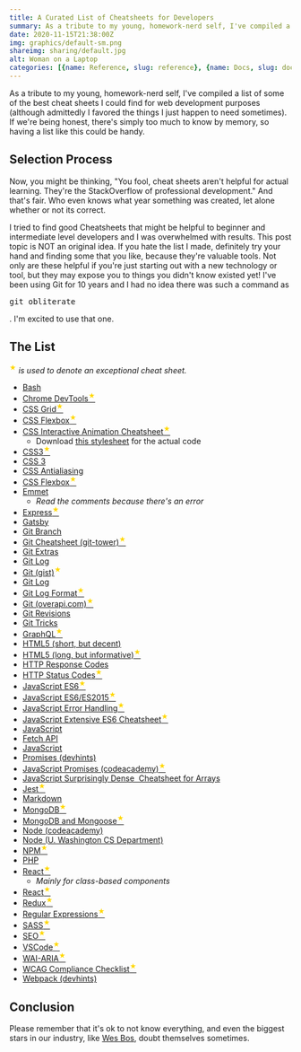 ```yaml
---
title: A Curated List of Cheatsheets for Developers
summary: As a tribute to my young, homework-nerd self, I've compiled a list of some of the best cheat sheets I could find for web development purposes (although admittedly I favored the things I just happen to need sometimes).
date: 2020-11-15T21:38:00Z
img: graphics/default-sm.png
shareimg: sharing/default.jpg
alt: Woman on a Laptop
categories: [{name: Reference, slug: reference}, {name: Docs, slug: docs}]
---
```


<p class="drop-cap">As a tribute to my young, homework-nerd self, I've compiled a list of some of the best cheat sheets I could find for web development purposes (although admittedly I favored the things I just happen to need sometimes). If we're being honest, there's simply too much to know by memory, so having a list like this could be handy.</p>

## Selection Process

Now, you might be thinking, "You fool, cheat sheets aren't helpful for actual learning. They're the StackOverflow of professional development." And that's fair. Who even knows what year something was created, let alone whether or not its correct.

I tried to find good Cheatsheets that might be helpful to beginner and intermediate level developers and I was overwhelmed with results. This post topic is NOT an original idea. If you hate the list I made, definitely try your hand and finding some that you like, because they're valuable tools. Not only are these helpful if you're just starting out with a new technology or tool, but they may expose you to things you didn't know existed yet! I've been using Git for 10 years and I had no idea there was such a command as <pre>git obliterate</pre>. I'm excited to use that one.

## The List

<p><sup style="color: gold;">★</sup> <em>is used to  denote an exceptional cheat sheet.</em></p>

* <a href="https://devhints.io/bash" rel="nofollow noopener" target="_blank">Bash</a>
* <a href="http://anti-code.com/devtools-cheatsheet/" rel="nofollow noopener" target="_blank">Chrome DevTools<sup style="color: gold;">★</sup></a>
* <a href="https://devhints.io/css-grid" rel="nofollow noopener" target="_blank">CSS Grid<sup style="color: gold;">★</sup></a>
* <a href="https://devhints.io/css-flexbox" rel="nofollow noopener" target="_blank">CSS Flexbox<sup style="color: gold;">★</sup></a>
* <a href="http://www.justinaguilar.com/animations/index.html" rel="nofollow noopener" target="_blank">CSS Interactive Animation Cheatsheet<sup style="color: gold;">★</sup></a>
  * Download <a href="http://www.justinaguilar.com/animations/css/animations.css" target="_blank" rel="nofollow noopener">this stylesheet</a> for the actual code
* <a href="https://websitesetup.org/wp-content/uploads/2019/11/wsu-css-cheat-sheet-gdocs.pdf" rel="nofollow noopener" target="_blank">CSS3<sup style="color: gold;">★</sup></a>
* <a href="https://cloud.netlifyusercontent.com/assets/344dbf88-fdf9-42bb-adb4-46f01eedd629/d7fb67af-5180-463d-b58a-bfd4a220d5d0/css3-cheat-sheet.pdf" rel="nofollow noopener" target="_blank">CSS 3</a>
* <a href="https://devhints.io/css-antialias" rel="nofollow noopener" target="_blank">CSS Antialiasing</a>
* <a href="https://devhints.io/css-flexbox" rel="nofollow noopener" target="_blank">CSS Flexbox<sup style="color: gold;">★</sup></a>
* <a href="https://devhints.io/emmet" rel="nofollow noopener" target="_blank">Emmet</a>
  * <em>Read the comments because there's an error</em>
* <a href="https://cdn.fs.teachablecdn.com/2vOhSRtTxiMisDgOfixQ" rel="nofollow noopener" target="_blank">Express<sup style="color: gold;">★</sup></a>
* <a href="https://www.gatsbyjs.com/gatsby-cheat-sheet.pdf" target="_blank" rel="noopener">Gatsby</a>
* <a href="https://devhints.io/git-branch" rel="nofollow noopener" target="_blank">Git Branch</a>
* <a href="https://www.git-tower.com/blog/git-cheat-sheet" rel="nofollow noopener" target="_blank">Git Cheatsheet (git-tower)<sup style="color: gold;">★</sup></a>
* <a href="https://devhints.io/git-extras" rel="nofollow noopener" target="_blank">Git Extras</a>
* <a href="https://devhints.io/git-log" rel="nofollow noopener" target="_blank">Git Log</a>
* <a href="https://github.com/tiimgreen/github-cheat-sheet" rel="nofollow noopener" target="_blank">Git (gist)</a><sup style="color: gold;">★</sup>
* <a href="https://devhints.io/git-log" rel="nofollow noopener" target="_blank">Git Log</a>
* <a href="https://devhints.io/git-log-format" rel="nofollow noopener" target="_blank">Git Log Format<sup style="color: gold;">★</sup></a>
* <a href="https://overapi.com/git" rel="nofollow noopener" target="_blank">Git (overapi.com)<sup style="color: gold;">★</sup></a>
* <a href="https://devhints.io/git-revisions" rel="nofollow noopener" target="_blank">Git Revisions</a>
* <a href="https://devhints.io/git-tricks" rel="nofollow noopener" target="_blank">Git Tricks</a>
* <a href="https://devhints.io/graphql" target="_blank" rel="noopener">GraphQL<sup style="color: gold;">★</sup></a>
* <a href="https://websitesetup.org/wp-content/uploads/2019/11/html5-tag-cheat-sheet-2019.pdf" rel="follow noopener" target="_blank">HTML5 (short, but decent)</a>
* <a href="https://websitesetup.org/wp-content/uploads/2019/10/WSU-HTML-Cheat-Sheet.pdf" rel="follow noopener" target="_blank">HTML5 (long, but informative)<sup style="color: gold;">★</sup></a>
* <a href="http://www.cheat-sheets.org/saved-copy/http-response-codes-1.pdf" rel="nofollow noopener" target="_blank">HTTP Response Codes</a>
* <a href="https://cheatography.com/kstep/cheat-sheets/http-status-codes/pdf/" rel="nofollow noopener" target="_blank">HTTP Status Codes<sup style="color: gold;">★</sup></a>
* <a href="https://devhints.io/es6" target="_blank" rel="noopener">JavaScript ES6<sup style="color: gold;">★</sup></a>
* <a href="https://cdn.fs.teachablecdn.com/r6qlCKFbTtGgd1heJOlj" rel="nofollow noopener" target="_blank">JavaScript ES6/ES2015<sup style="color: gold;">★</sup></a>
* <a href="https://www.codecademy.com/learn/javascript-errors-debugging/modules/errors-and-error-handling/cheatsheet" rel="nofollow noopener" target="_blank">JavaScript Error Handling<sup style="color: gold;">★</sup></a>
* <a href="https://websitesetup.org/javascript-cheat-sheet/" rel="nofollow noopener" target="_blank">JavaScript Extensive ES6 Cheatsheet<sup style="color: gold;">★</sup></a>
* <a href="https://www.codecademy.com/learn/introduction-to-javascript/modules/javascript-promises/cheatsheet" rel="nofollow noopener" target="_blank">JavaScript</a>
* <a href="https://devhints.io/js-fetch" target="_blank" rel="noopener">Fetch API</a>
* <a href="https://devhints.io/promise" target="_blank" rel="noopener"></a><a href="https://www.codecademy.com/learn/introduction-to-javascript/modules/javascript-promises/cheatsheet" rel="nofollow noopener" target="_blank">JavaScript</a>
* <a href="https://devhints.io/promise" target="_blank" rel="noopener">Promises (devhints)</a>
* <a href="https://www.codecademy.com/learn/introduction-to-javascript/modules/javascript-promises/cheatsheet" rel="nofollow noopener" target="_blank">JavaScript Promises (codeacademy)<sup style="color: gold;">★</sup></a>
* <a href="https://devhints.io/js-array" rel="nofollow noopener" target="_blank">JavaScript Surprisingly Dense&nbsp; Cheatsheet for Arrays</a>
* <a href="https://devhints.io/jest" rel="nofollow noopener" target="_blank">Jest<sup style="color: gold;">★</sup></a>
* <a href="https://devhints.io/markdown" rel="nofollow noopener" target="_blank">Markdown</a>
* <a href="https://gist.github.com/bradtraversy/f407d642bdc3b31681bc7e56d95485b6" rel="nofollow noopener" target="_blank">MongoDB<sup style="color: gold;">★</sup></a>
* <a href="https://cdn.fs.teachablecdn.com/867VyMzGQEbWHBVUoYa1" rel="nofollow noopener" target="_blank">MongoDB and Mongoose<sup style="color: gold;">★</sup></a>
* <a href="https://www.codecademy.com/learn/learn-node-js/modules/introduction-to-node-js/cheatsheet" rel="nofollow noopener" target="_blank">Node (codeacademy)</a>
* <a href="https://courses.cs.washington.edu/courses/cse154/19su/resources/assets/cheatsheets/node-cheatsheet.pdf" rel="follow noopener" target="_blank">Node (U. Washington CS Department)</a>
* <a href="https://devhints.io/npm" target="_blank" rel="noopener">NPM<sup style="color: gold;">★</sup></a>
* <a href="https://websitesetup.org/php-cheat-sheet/" rel="nofollow noopener" target="_blank">PHP</a>
* <a href="https://cdn.fs.teachablecdn.com/WeMQPniRFaDKwV56zv1k" rel="nofollow noopener" target="_blank">React<sup style="color: gold;">★</sup></a>
  * <em>Mainly for class-based components</em>
* <a href="https://devhints.io/react" target="_blank" rel="noopener">React<sup style="color: gold;">★</sup></a>
* <a href="https://devhints.io/redux" target="_blank" rel="noopener">Redux<sup style="color: gold;">★</sup></a>
* <a href="https://devhints.io/regexp" rel="nofollow noopener" target="_blank">Regular Expressions<sup style="color: gold;">★</sup></a>
* <a href="https://devhints.io/sass" rel="nofollow noopener" target="_blank">SASS<sup style="color: gold;">★</sup></a>
* <a href="https://d2v4zi8pl64nxt.cloudfront.net/seo-cheat-sheet.pdf" rel="nofollow noopener" target="_blank">SEO<sup style="color: gold;">★</sup></a>
* <a href="https://devhints.io/vscode" rel="nofollow noopener" target="_blank">VSCode<sup style="color: gold;">★</sup></a>
* <a href="https://codepen.io/matchboxhero/post/aria-cheatsheet" rel="nofollow noopener" target="_blank">WAI-ARIA<sup style="color: gold;">★</sup></a>
* <a href="https://www.a11yproject.com/checklist/" rel="nofollow noopener" target="_blank">WCAG Compliance Checklist<sup style="color: gold;">★</sup></a>
* <a href="https://devhints.io/webpack" rel="nofollow noopener" target="_blank">Webpack (devhints)</a>

## Conclusion

Please remember that it's ok to not know everything, and even the biggest stars in our industry, like <a href="https://wesbos.com/" target="_blank" rel="noopener noreferrer">Wes Bos</a>, doubt themselves sometimes.

<post-image src="/blog/wes-bos-tweet.jpg" alt="Wes Bos Tweet"></post-image>

